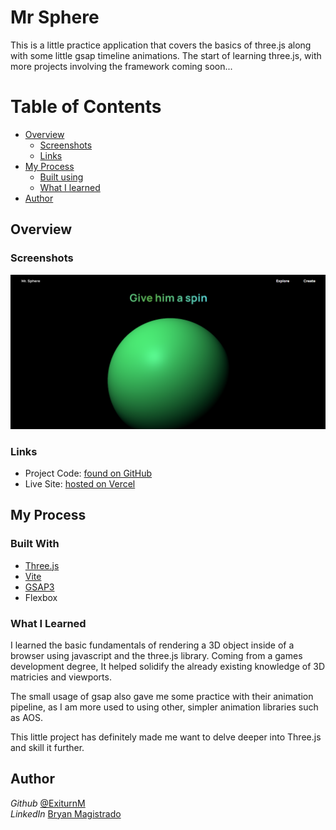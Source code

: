 # Mr Sphere

This is a little practice application that covers the basics of three.js along with some little gsap timeline animations. The start of learning three.js, with more projects involving the framework coming soon...

# Table of Contents

 - [Overview](#Overview)
    - [Screenshots](#Screenshots)
    - [Links](#Links)
 - [My Process](#My-Process)
    - [Built using](#Built-Using)
    - [What I learned](#What-I-Learned)
 - [Author](#Author)

## Overview

### Screenshots

![](https://github.com/Exiturn/mrsphere/blob/master/screenshots/Screenshot%202023-04-11%20232104.png?raw=true)

### Links

- Project Code: [found on GitHub](https://github.com/Exiturn/mrsphere)
- Live Site: [hosted on Vercel](https://mrsphere.vercel.app/)

## My Process

### Built With

- [Three.js](https://threejs.org/)
- [Vite](https://vitejs.dev/)
- [GSAP3](https://greensock.com/gsap/)
- Flexbox

### What I Learned

I learned the basic fundamentals of rendering a 3D object inside of a browser using javascript and the three.js library. Coming from a games development degree, It helped solidify the already existing knowledge of 3D matricies and viewports.

The small usage of gsap also gave me some practice with their animation pipeline, as I am more used to using other, simpler animation libraries such as AOS.

This little project has definitely made me want to delve deeper into Three.js and skill it further.

## Author

_Github_ [@ExiturnM](https://github.com/Exiturn)  
_LinkedIn_ [Bryan Magistrado](https://www.linkedin.com/in/bryan-magistrado/)



